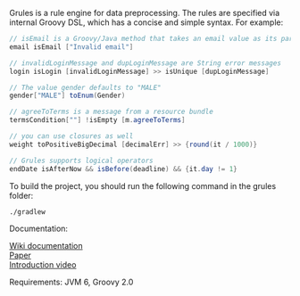 Grules is a rule engine for data preprocessing. The rules are specified via internal Groovy DSL, which has a concise and simple syntax. For example:

```java
// isEmail is a Groovy/Java method that takes an email value as its parameter
email isEmail ["Invalid email"]

// invalidLoginMessage and dupLoginMessage are String error messages
login isLogin [invalidLoginMessage] >> isUnique [dupLoginMessage] 

// The value gender defaults to "MALE"
gender["MALE"] toEnum(Gender) 

// agreeToTerms is a message from a resource bundle
termsCondition[""] !isEmpty [m.agreeToTerms] 

// you can use closures as well
weight toPositiveBigDecimal [decimalErr] >> {round(it / 1000)} 

// Grules supports logical operators 
endDate isAfterNow && isBefore(deadline) && {it.day != 1}
```
To build the project, you should run the following command in the grules folder:

    ./gradlew

Documentation:

<a href="https://github.com/zhaber/grules/wiki">Wiki documentation</a><br>
<a href="http://digitalcommons.mcmaster.ca/cgi/viewcontent.cgi?article=8244&context=opendissertations">Paper</a><br>
<a href="http://www.youtube.com/watch?v=6RYbDRY6cvQ">Introduction video</a><br>

Requirements: JVM 6, Groovy 2.0
